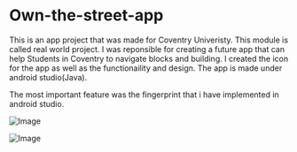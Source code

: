# Own-the-street-app

This is an app project that was made for Coventry Univeristy. This module is called real world project. I was reponsible for creating a future app that can help Students in Coventry to navigate blocks and building. I created the icon for the app as well as the functionaility and design. The app is made under android studio(Java).

The most important feature was the fingerprint that i have implemented in android studio.

![Image](https://github.com/ray5120/Own-the-street-app/blob/master/Fingerprints/Untitled.png?raw=true)

![Image](https://github.com/ray5120/Own-the-street-app/blob/master/Fingerprints/b.png?raw=true)
